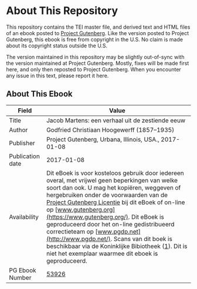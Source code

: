 # About This Repository

This repository contains the TEI master file, and derived text and HTML files of an ebook posted to [Project Gutenberg](https://www.gutenberg.org/). Like the version posted to Project Gutenberg, this ebook is free from copyright in the U.S. No claim is made about its copyright status outside the U.S.

The version maintained in this repository may be slightly out-of-sync with the version maintained at Project Gutenberg. Mostly, fixes will be made first here, and only then reposted to Project Gutenberg. When you encounter any issue in this text, please report it here.

## About This Ebook

| Field | Value |
| ----- | ----- |
| Title | Jacob Martens: een verhaal uit de zestiende eeuw |
| Author | Godfried Christiaan Hoogewerff (1857–1935) |
| Publisher | Project Gutenberg, Urbana, Illinois, USA., 2017-01-08 |
| Publication date | 2017-01-08 |
| Availability | Dit eBoek is voor kosteloos gebruik door iedereen overal, met vrijwel geen beperkingen van welke soort dan ook. U mag het kopiëren, weggeven of hergebruiken onder de voorwaarden van de [Project Gutenberg Licentie](https://www.gutenberg.org/license) bij dit eBoek of on-line op [www.gutenberg.org](https://www.gutenberg.org/). Dit eBoek is geproduceerd door het on-line gedistribueerd correctieteam op [www.pgdp.net](http://www.pgdp.net/). Scans van dit boek is beschikbaar via de Koninklijke Bibiotheek ([1](http://resolver.kb.nl/resolve?urn=MMKB02:100003013)). Dit is niet het exemplaar waarmee dit eboek is geproduceerd. |
| PG Ebook Number | [53926](https://www.gutenberg.org/ebooks/53926) |
